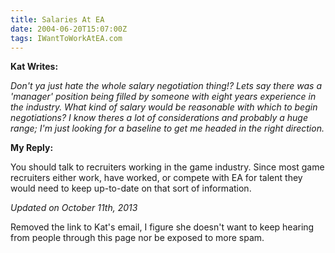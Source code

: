 ```yaml
---
title: Salaries At EA
date: 2004-06-20T15:07:00Z
tags: IWantToWorkAtEA.com
---
```

**Kat Writes:**

*Don't ya just hate the whole salary negotiation thing!? Lets say there was a 'manager' position being filled by someone with eight years experience in the industry. What kind of salary would be reasonable with which to begin negotiations? I know theres a lot of considerations and probably a huge range; I'm just looking for a baseline to get me headed in the right direction.*

**My Reply:**

You should talk to recruiters working in the game industry. Since most game recruiters either work, have worked, or compete with EA for talent they would need to keep up-to-date on that sort of information.

*Updated on October 11th, 2013*

Removed the link to Kat's email, I figure she doesn't want to keep hearing from people through this page nor be exposed to more spam.

